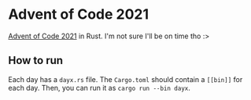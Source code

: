 # Advent of Code 2021

[Advent of Code 2021](https://adventofcode.com/) in Rust. I'm not sure I'll be on time tho :>

## How to run

Each day has a `dayx.rs` file. The `Cargo.toml` should contain a `[[bin]]` for each day. Then, you can run it as `cargo run --bin dayx`.
